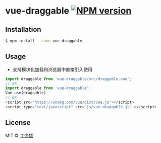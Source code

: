 # vue-draggable [![NPM version][npm-image]][npm-url] 

> 

## Installation

```sh
$ npm install --save vue-draggable
```

## Usage
* 支持模块化加载和浏览器中直接引入使用
```js
import draggable from 'vue-draggable/src/draggable.vue';
// OR
import draggable from 'vue-draggable';
Vue.use(draggable)
// OR
<script src="https://unpkg.com/vue/dist/vue.js"></script>
<script type="text/javascript" src="js/vue-draggable.js" ></script>
```

## License

MIT © [丁少雄](https://github.com/shaoxiong789)


[npm-image]: https://badge.fury.io/js/vue-drag.svg
[npm-url]: https://npmjs.org/package/vue-drag

